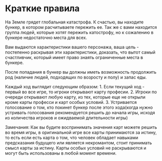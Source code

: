 # Краткие правила

На Земле грядет глобальная катастрофа. К счастью, вы находите бункер, в котором расчитываете пережить ее.
Так же с вами находится группа людей, которые хотят пережить катострофу, но к сожалению в бункере недостаточно места для всех.

Вам выдаются характеристики вашего персонажа, ваша цель - постепенно раскрывая эти характеристики, доказать, что вытот самый счастливчик, который имеет право знаять ограниченные места в бункере.

После попадания в бункер вы должны иметь возможность продолжить род (наличие людей, подходящих по возросту и полу) и запас еды.

Каждый ход выглядит следующим образом:
    1. Если текущий ход - первый во все игре, то игроки открывают карту професии.
    2. Игроки по очереди открывают любую карту, из тех, которые еще не открыли кроме карты професси и карт особых условий.
    3. Устривается голосование о том, кто покинет бункер после этого хода(когда нужно устривать голосования рекомендуется решить
        до начала игры, исходя из количества игроков и ожидваемой длительности игры)

Замечания:
    Как вы будите воспринимать значения карт можете решить во время игры, в оригинальной игре все карты принимаются за истину,
    то есть если есть карта о том, что человек обладает навыками предсказания будущего или является некромантом, стоит принимать смысл карты за истину.
    Карты особых условий не раскрываются и могут быть использованы в любой момент времени.
